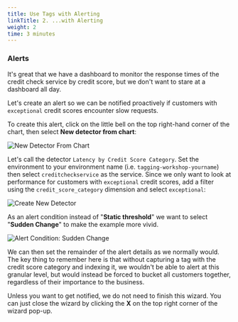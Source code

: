 ```yaml
---
title: Use Tags with Alerting
linkTitle: 2. ...with Alerting
weight: 2
time: 3 minutes
---
```


### Alerts

It's great that we have a dashboard to monitor the response times of the credit check service by credit score, but we don't want to stare at a dashboard all day.

Let's create an alert so we can be notified proactively if customers with `exceptional` credit scores encounter slow requests.

To create this alert, click on the little bell on the top right-hand corner of the chart, then select **New detector from chart**:

![New Detector From Chart](../../images/new_detector_from_chart.png)

Let's call the detector `Latency by Credit Score Category`.  Set the environment to your environment name (i.e. `tagging-workshop-yourname`) then select `creditcheckservice` as the service. Since we only want to look at performance for customers with `exceptional` credit scores, add a filter using the `credit_score_category` dimension and select `exceptional`:

![Create New Detector](../../images/create_new_detector.png)

As an alert condition instead of "**Static threshold**" we want to select "**Sudden Change**" to make the example more vivid. 

![Alert Condition: Sudden Change](../../images/alert_condition_suddenchange.png)

We can then set the remainder of the alert details as we normally would. The key thing to remember here is that without capturing a tag with the credit score category and indexing it, we wouldn't be able to alert at this granular level, but would instead be forced to bucket all customers together, regardless of their importance to the business.

Unless you want to get notified, we do not need to finish this wizard. You can just close the wizard by clicking the **X** on the top right corner of the wizard pop-up.
